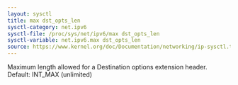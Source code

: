 ```yaml
---
layout: sysctl
title: max dst_opts_len
sysctl-category: net.ipv6
sysctl-file: /proc/sys/net/ipv6/max dst_opts_len
sysctl-variable: net.ipv6.max dst_opts_len
source: https://www.kernel.org/doc/Documentation/networking/ip-sysctl.txt
---
```

Maximum length allowed for a Destination options extension
header.
Default: INT_MAX (unlimited)

